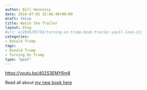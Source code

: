 ```yaml
---
author: Bill Hennessy
date: 2016-07-02 15:46:48+00:00
draft: false
title: Watch the Trailer
layout: blog
#url: e/2016/07/02/turning-on-trump-book-trailer-youll-love-it/
categories:
- Donald Trump
tags:
- Donald Trump
- Turning On Trump
type: "post"
---
```


https://youtu.be/d02S3EMY6m8

Read all about [my new book here](https://hennessysview.com/turning-on-trump/)
